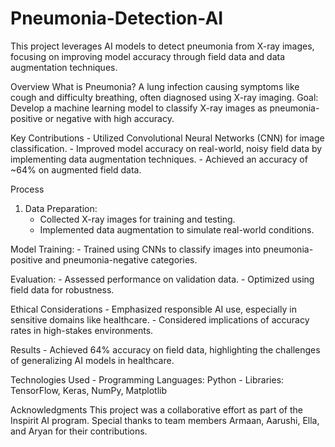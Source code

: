 # Pneumonia-Detection-AI

This project leverages AI models to detect pneumonia from X-ray images, focusing on improving model accuracy through field data and data augmentation techniques.

Overview
    What is Pneumonia? 
    A lung infection causing symptoms like cough and difficulty breathing, often diagnosed using X-ray imaging.
    Goal: 
    Develop a machine learning model to classify X-ray images as pneumonia-positive or negative with high accuracy.


Key Contributions
    - Utilized Convolutional Neural Networks (CNN) for image classification.
    - Improved model accuracy on real-world, noisy field data by implementing data augmentation techniques.
    - Achieved an accuracy of ~64% on augmented field data.

Process
1. Data Preparation:
    - Collected X-ray images for training and testing.
    - Implemented data augmentation to simulate real-world conditions.
      
Model Training:
    - Trained using CNNs to classify images into pneumonia-positive and pneumonia-negative categories.

Evaluation:
    - Assessed performance on validation data.
    - Optimized using field data for robustness.

Ethical Considerations
    - Emphasized responsible AI use, especially in sensitive domains like healthcare.
    - Considered implications of accuracy rates in high-stakes environments.

Results
    - Achieved 64% accuracy on field data, highlighting the challenges of generalizing AI models in healthcare.

Technologies Used
    - Programming Languages: Python
    - Libraries: TensorFlow, Keras, NumPy, Matplotlib

Acknowledgments
This project was a collaborative effort as part of the Inspirit AI program. Special thanks to team members Armaan, Aarushi, Ella, and Aryan for their contributions.



